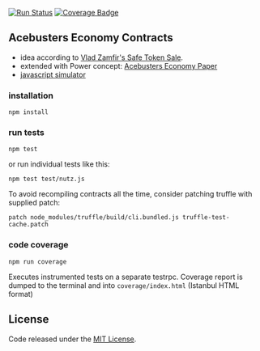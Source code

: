 [![Run Status](https://api.shippable.com/projects/58edf58cbe95a307002d2864/badge?branch=master)](https://app.shippable.com/github/acebusters/economy)
[![Coverage Badge](https://api.shippable.com/projects/58edf58cbe95a307002d2864/coverageBadge?branch=master)](https://app.shippable.com/github/acebusters/economy)

## Acebusters Economy Contracts

- idea according to [Vlad Zamfir's Safe Token Sale](https://medium.com/@Vlad_Zamfir/a-safe-token-sale-mechanism-8d73c430ddd1).
- extended with Power concept: [Acebusters Economy Paper](http://www.acebusters.com/files/The%20Acebusters%20Economy.pdf)
- [javascript simulator](http://acebusters.com/economy.html)

### installation

```
npm install
```

### run tests

```
npm test
```

or run individual tests like this:

```
npm test test/nutz.js
```

To avoid recompiling contracts all the time, consider patching truffle with supplied patch:
```
patch node_modules/truffle/build/cli.bundled.js truffle-test-cache.patch
```

### code coverage

```
npm run coverage
```

Executes instrumented tests on a separate testrpc. Coverage report is dumped to the terminal and into `coverage/index.html` (Istanbul HTML format)

## License
Code released under the [MIT License](https://github.com/acebusters/safe-token-sale/blob/master/LICENSE).

